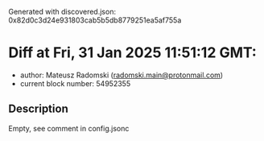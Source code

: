 Generated with discovered.json: 0x82d0c3d24e931803cab5b5db8779251ea5af755a

# Diff at Fri, 31 Jan 2025 11:51:12 GMT:

- author: Mateusz Radomski (<radomski.main@protonmail.com>)
- current block number: 54952355

## Description

Empty, see comment in config.jsonc
